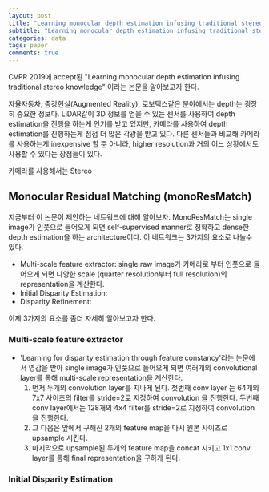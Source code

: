 ```yaml
---
layout: post
title: "Learning monocular depth estimation infusing traditional stereo knowledge"
subtitle: "Learning monocular depth estimation infusing traditional stereo knowledge"
categories: data
tags: paper
comments: true
---
```


CVPR 2019에 accept된 "Learning monocular depth estimation infusing traditional stereo knowledge" 이라는 논문을 알아보고자 한다. 

자율자동차, 증강현실(Augmented Reality), 로보틱스같은 분야에서는 depth는 굉장히 중요한 정보다. 
LiDAR같이 3D 정보를 얻을 수 있는 센서를 사용하여 depth estimation을 진행을 하는게 인기를 받고 있지만, 카메라를 사용하여 depth estimation를 진행하는게 
점점 더 많은 각광을 받고 있다. 다른 센서들과 비교해 카메라를 사용하는게 inexpensive 할 뿐 아니라, higher resolution과 거의 어느 상황에서도 사용할 수 있다는
장점들이 있다. 

카메라를 사용해서는 Stereo

## Monocular Residual Matching (monoResMatch)
지금부터 이 논문이 제안하는 네트워크에 대해 알아보자. MonoResMatch는 single image가 인풋으로 들어오게 되면 self-supervised manner로 정확하고 dense한 depth estimation을 
하는 architecture이다. 이 네트워크는 3가지의 요소로 나눌수 있다. 
- Multi-scale feature extractor: single raw image가 카메라로 부터 인풋으로 들어오게 되면 다양한 scale (quarter resolution부터 full resolution)의 representation을
계산한다. 
- Initial Disparity Estimation: 
- Disparity Refinement:

이제 3가지의 요소를 좀더 자세히 알아보고자 한다.

### Multi-scale feature extractor
- 'Learning for disparity estimation through feature constancy'라는 논문에서 영감을 받아 single image가 인풋으로 들어오게 되면 여러개의 convolutional layer를 통해 
multi-scale representation을 계산한다.
  1. 먼저 두개의 convolution layer를 지나게 된다. 첫번째 conv layer 는 64개의 7x7 사이즈의 filter를 stride=2로 지정하여 convolution 을 진행한다. 
  두번째 conv layer에서는 128개의 4x4 filter를 stride=2로 지정하여 convolution을 진행한다. 
  2. 그 다음은 앞에서 구해진 2개의 feature map을 다시 원본 사이즈로 upsample 시킨다.
  3. 마지막으로 upsample된 두개의 feature map을 concat 시키고 1x1 conv layer를 통해 final representation을 구하게 된다.
  
### Initial Disparity Estimation



